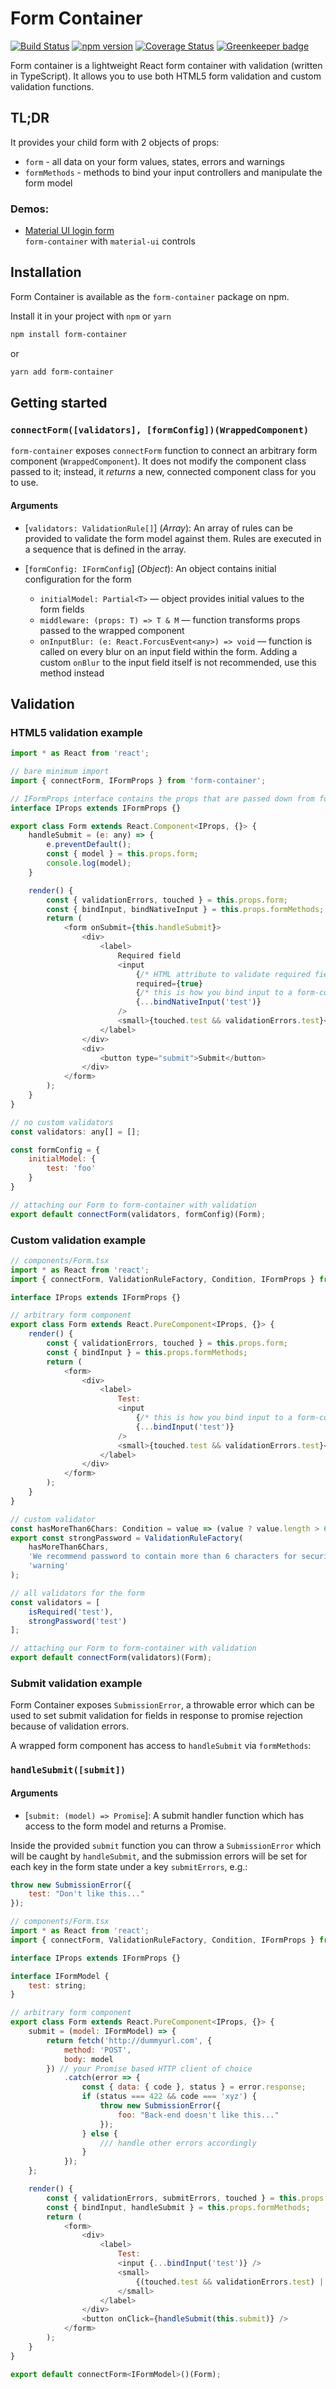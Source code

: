 # Form Container

[![Build Status](https://travis-ci.org/vitkon/form-container.svg?branch=master)](https://travis-ci.org/vitkon/form-container) [![npm version](https://img.shields.io/npm/v/form-container.svg?style=flat)](https://www.npmjs.com/package/form-container) [![Coverage Status](https://coveralls.io/repos/github/vitkon/form-container/badge.svg?branch=master)](https://coveralls.io/github/vitkon/form-container?branch=master) [![Greenkeeper badge](https://badges.greenkeeper.io/vitkon/form-container.svg)](https://greenkeeper.io/)

Form container is a lightweight React form container with validation (written in TypeScript).
It allows you to use both HTML5 form validation and custom validation functions.

## TL;DR

It provides your child form with 2 objects of props:

*   `form` - all data on your form values, states, errors and warnings
*   `formMethods` - methods to bind your input controllers and manipulate the form model

### Demos:

*   [Material UI login form](https://codesandbox.io/embed/1r1kw355m4)  
    `form-container` with `material-ui` controls

## Installation

Form Container is available as the `form-container` package on npm.

Install it in your project with `npm` or `yarn`

```bash
npm install form-container
```

or

```bash
yarn add form-container
```

## Getting started

<a id="connectForm"></a>

### `connectForm([validators], [formConfig])(WrappedComponent)`

`form-container` exposes `connectForm` function to connect an arbitrary form component (`WrappedComponent`).
It does not modify the component class passed to it; instead, it _returns_ a new, connected component class for you to use.

<a id="connect-form-arguments"></a>

#### Arguments

*   [`validators: ValidationRule[]`] \(_Array_): An array of rules can be provided to validate the form model against them. Rules are executed in a sequence that is defined in the array.

*   [`formConfig: IFormConfig`] \(_Object_): An object contains initial configuration for the form

    *   `initialModel: Partial<T>` — object provides initial values to the form fields
    *   `middleware: (props: T) => T & M` — function transforms props passed to the wrapped component
    *   `onInputBlur: (e: React.ForcusEvent<any>) => void` — function is called on every blur on an input field within the form. Adding a custom `onBlur` to the input field itself is not recommended, use this method instead

## Validation

### HTML5 validation example

```javascript
import * as React from 'react';

// bare minimum import
import { connectForm, IFormProps } from 'form-container';

// IFormProps interface contains the props that are passed down from form-container
interface IProps extends IFormProps {}

export class Form extends React.Component<IProps, {}> {
    handleSubmit = (e: any) => {
        e.preventDefault();
        const { model } = this.props.form;
        console.log(model);
    }

    render() {
        const { validationErrors, touched } = this.props.form;
        const { bindInput, bindNativeInput } = this.props.formMethods;
        return (
            <form onSubmit={this.handleSubmit}>
                <div>
                    <label>
                        Required field
                        <input
                            {/* HTML attribute to validate required field */}
                            required={true}
                            {/* this is how you bind input to a form-container */}
                            {...bindNativeInput('test')}
                        />
                        <small>{touched.test && validationErrors.test}</small>
                    </label>
                </div>
                <div>
                    <button type="submit">Submit</button>
                </div>
            </form>
        );
    }
}

// no custom validators
const validators: any[] = [];

const formConfig = {
    initialModel: {
        test: 'foo'
    }
}

// attaching our Form to form-container with validation
export default connectForm(validators, formConfig)(Form);
```

### Custom validation example

```javascript
// components/Form.tsx
import * as React from 'react';
import { connectForm, ValidationRuleFactory, Condition, IFormProps } from 'form-container';

interface IProps extends IFormProps {}

// arbitrary form component
export class Form extends React.PureComponent<IProps, {}> {
    render() {
        const { validationErrors, touched } = this.props.form;
        const { bindInput } = this.props.formMethods;
        return (
            <form>
                <div>
                    <label>
                        Test:
                        <input
                            {/* this is how you bind input to a form-container */}
                            {...bindInput('test')}
                        />
                        <small>{touched.test && validationErrors.test}</small>
                    </label>
                </div>
            </form>
        );
    }
}

// custom validator
const hasMoreThan6Chars: Condition = value => (value ? value.length > 6 : true);
export const strongPassword = ValidationRuleFactory(
    hasMoreThan6Chars,
    'We recommend password to contain more than 6 characters for security purposes',
    'warning'
);

// all validators for the form
const validators = [
    isRequired('test'),
    strongPassword('test')
];

// attaching our Form to form-container with validation
export default connectForm(validators)(Form);
```

### Submit validation example

Form Container exposes `SubmissionError`, a throwable error which can be used to set submit validation for fields in response to promise rejection because of validation errors.

A wrapped form component has access to `handleSubmit` via `formMethods`:

### `handleSubmit([submit])`

#### Arguments

*   [`submit: (model) => Promise`]: A submit handler function which has access to the form model and returns a Promise.

Inside the provided `submit` function you can throw a `SubmissionError` which will be caught by `handleSubmit`, and the submission errors will be set for each key in the form state under a key `submitErrors`, e.g.:

```javascript
throw new SubmissionError({
    test: "Don't like this..."
});
```

```javascript
// components/Form.tsx
import * as React from 'react';
import { connectForm, ValidationRuleFactory, Condition, IFormProps } from 'form-container';

interface IProps extends IFormProps {}

interface IFormModel {
    test: string;
}

// arbitrary form component
export class Form extends React.PureComponent<IProps, {}> {
    submit = (model: IFormModel) => {
        return fetch('http://dummyurl.com', {
            method: 'POST',
            body: model
        }) // your Promise based HTTP client of choice
            .catch(error => {
                const { data: { code }, status } = error.response;
                if (status === 422 && code === 'xyz') {
                    throw new SubmissionError({
                        foo: "Back-end doesn't like this..."
                    });
                } else {
                    /// handle other errors accordingly
                }
            });
    };

    render() {
        const { validationErrors, submitErrors, touched } = this.props.form;
        const { bindInput, handleSubmit } = this.props.formMethods;
        return (
            <form>
                <div>
                    <label>
                        Test:
                        <input {...bindInput('test')} />
                        <small>
                            {(touched.test && validationErrors.test) || submitErrors.test}
                        </small>
                    </label>
                </div>
                <button onClick={handleSubmit(this.submit)} />
            </form>
        );
    }
}

export default connectForm<IFormModel>()(Form);
```
